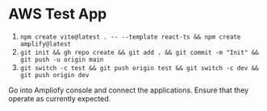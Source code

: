 # AWS Test App

1. `npm create vite@latest . -- --template react-ts && npm create amplify@latest`
2. `git init && gh repo create && git add . && git commit -m "Init" && git push -u origin main`
3. `git switch -c test && git push origin test && git switch -c dev && git push origin dev`

Go into Ampliofy console and connect the applications. Ensure that they operate as currently expected.
